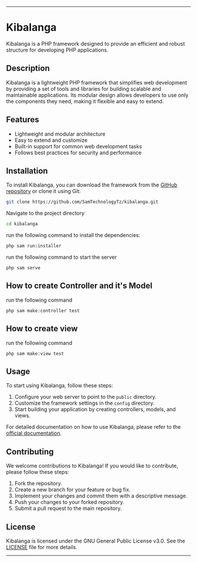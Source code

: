
---

# Kibalanga

Kibalanga is a PHP framework designed to provide an efficient and robust structure for developing PHP applications.

## Description

Kibalanga is a lightweight PHP framework that simplifies web development by providing a set of tools and libraries for building scalable and maintainable applications. Its modular design allows developers to use only the components they need, making it flexible and easy to extend.

## Features

- Lightweight and modular architecture
- Easy to extend and customize
- Built-in support for common web development tasks
- Follows best practices for security and performance

## Installation

To install Kibalanga, you can download the framework from the [GitHub repository](https://github.com/SamTechnologyTz/kibalanga) or clone it using Git:

```bash
git clone https://github.com/SamTechnologyTz/kibalanga.git
```

Navigate to the project directory 

``` bash
cd kibalanga
```

run the following command to install the dependencies:

```bash
php sam run:installer
```

run the following command to start the server

```
php sam serve
```

## How to create Controller and it's Model
run the following command

```
php sam make:controller test
```

## How to create view
run the following command

```
php sam make:view test
```

## Usage

To start using Kibalanga, follow these steps:

1. Configure your web server to point to the `public` directory.
2. Customize the framework settings in the `config` directory.
3. Start building your application by creating controllers, models, and views.

For detailed documentation on how to use Kibalanga, please refer to the [official documentation](https://github.com/SamTechnologyTz/kibalanga).

## Contributing

We welcome contributions to Kibalanga! If you would like to contribute, please follow these steps:

1. Fork the repository.
2. Create a new branch for your feature or bug fix.
3. Implement your changes and commit them with a descriptive message.
4. Push your changes to your forked repository.
5. Submit a pull request to the main repository.

## License

Kibalanga is licensed under the GNU General Public License v3.0. See the [LICENSE](https://github.com/SamTechnologyTz/kibalanga/blob/main/LICENSE) file for more details.

---

